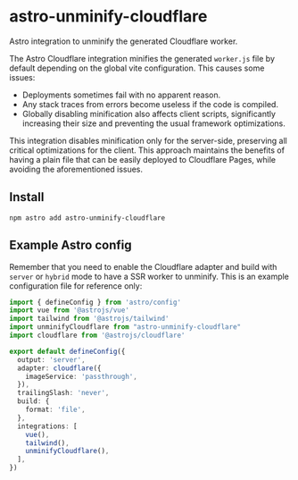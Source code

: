 
# astro-unminify-cloudflare

Astro integration to unminify the generated Cloudflare worker.

The Astro Cloudflare integration minifies the generated `worker.js` file by default depending on the global vite configuration. This causes some issues:
- Deployments sometimes fail with no apparent reason.
- Any stack traces from errors become useless if the code is compiled.
- Globally disabling minification also affects client scripts, significantly increasing their size and preventing the usual framework optimizations.

This integration disables minification only for the server-side, preserving all critical optimizations for the client. This approach maintains the benefits of having a plain file that can be easily deployed to Cloudflare Pages, while avoiding the aforementioned issues.

## Install

```shell
npm astro add astro-unminify-cloudflare
```

## Example Astro config

Remember that you need to enable the Cloudflare adapter and build with `server` or `hybrid` mode to have a SSR worker to unminify. This is an example configuration file for reference only:

```ts
import { defineConfig } from 'astro/config'
import vue from '@astrojs/vue'
import tailwind from '@astrojs/tailwind'
import unminifyCloudflare from "astro-unminify-cloudflare"
import cloudflare from '@astrojs/cloudflare'

export default defineConfig({
  output: 'server',
  adapter: cloudflare({
    imageService: 'passthrough',
  }),
  trailingSlash: 'never',
  build: {
    format: 'file',
  },
  integrations: [
    vue(),
    tailwind(),
    unminifyCloudflare(),
  ],
})
```
